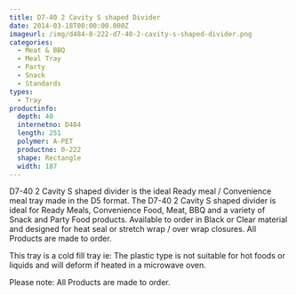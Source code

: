 ```yaml
---
title: D7-40 2 Cavity S shaped Divider
date: 2014-03-18T00:00:00.000Z
imageurl: /img/d484-0-222-d7-40-2-cavity-s-shaped-divider.png
categories:
  - Meat & BBQ
  - Meal Tray
  - Party
  - Snack
  - Standards
types:
  - Tray
productinfo:
  depth: 40
  internetno: D484
  length: 251
  polymer: A-PET
  productno: 0-222
  shape: Rectangle
  width: 187
---
```

D7-40 2 Cavity S shaped divider is the ideal Ready meal / Convenience meal tray made in the D5 format. The D7-40 2 Cavity S shaped divider is ideal for Ready Meals, Convenience Food, Meat, BBQ and a variety of Snack and Party Food products. Available to order in Black or Clear material and designed for heat seal or stretch wrap / over wrap closures. All Products are made to order.

This tray is a cold fill tray ie: The plastic type is not suitable for hot foods or liquids and will deform if heated in a microwave oven.

Please note: All Products are made to order.

 

